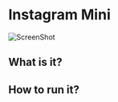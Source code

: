 # Instagram Mini 
![ScreenShot](https://raw.github.com/humanalgorithm/instagram_mini/master/public/img/instagrammini-screenshot.png)

## What is it? 

## How to run it? 

